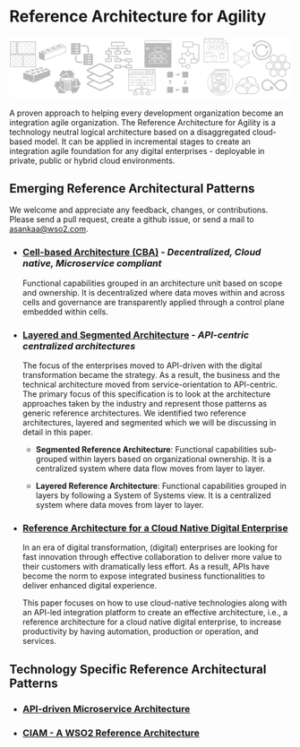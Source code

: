 # Reference Architecture for Agility

![ra banner](/media/ra-banner.png)

A proven approach to helping every development organization become an integration agile organization. The Reference Architecture for Agility is a technology neutral logical architecture based on a disaggregated cloud-based model. It can be applied in incremental stages to create an integration agile foundation for any digital enterprises - deployable in private, public or hybrid cloud environments.

## Emerging Reference Architectural Patterns

We welcome and appreciate any feedback, changes, or contributions. Please send a pull request, create a github issue, or send a mail to asankaa@wso2.com.

+ ### [Cell-based Architecture (CBA)](reference-architecture-cell-based.md) - *Decentralized, Cloud native, Microservice compliant* 
  
  Functional capabilities grouped in an architecture unit based on scope and ownership. It is decentralized where data moves within and across cells and governance are transparently applied through a control plane embedded within cells.

+ ### [Layered and Segmented Architecture](https://github.com/wso2/reference-architecture/blob/master/reference-architecture-layered-segmented.md) -  *API-centric centralized architectures*

  The focus of the enterprises moved to API-driven with the digital transformation became the strategy. As a result, the business and the technical architecture moved from service-orientation to API-centric. The primary focus of this specification is to look at the architecture approaches taken by the industry and represent those patterns as generic reference architectures. We identified two reference architectures, layered and segmented which we will be discussing in detail in this paper.

  * __Segmented Reference Architecture__: Functional capabilities sub-grouped within layers based on organizational ownership. It is a centralized system where data flow moves from layer to layer.
  
  * __Layered Reference Architecture__: Functional capabilities grouped in layers by following a System of Systems view. It is a centralized system where data moves from layer to layer.
  
+ ### [Reference Architecture for a Cloud Native Digital Enterprise](https://github.com/wso2/reference-architecture/blob/master/reference-cloud-native-architecture-digital-enterprise.md) 

  In an era of digital transformation, (digital) enterprises are looking for fast innovation through effective collaboration to deliver more value to their customers with dramatically less effort. As a result, APIs have become the norm to expose integrated business functionalities to deliver enhanced digital experience.
  
  This paper focuses on how to use cloud-native technologies along with an API-led integration platform to create an effective architecture, i.e., a reference architecture for a cloud native digital enterprise, to increase productivity by having automation, production or operation, and services.

## Technology Specific Reference Architectural Patterns

+ ### [API-driven Microservice Architecture](api-driven-microservice-architecture.md)
  
+ ### [CIAM - A WSO2 Reference Architecture](ciam-wso2-reference-architecture.md)
